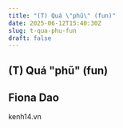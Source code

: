 ```yaml
---
title: "(T) Quá \"phũ\" (fun)"
date: 2025-06-12T15:40:30Z
slug: t-qua-phu-fun
draft: false
---
```


## (T) Quá "phũ" (fun)

## Fiona Dao

kenh14.vn